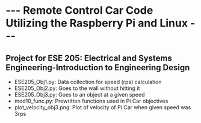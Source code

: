 # --- Remote Control Car Code Utilizing the Raspberry Pi and Linux ---
## Project for ESE 205: Electrical and Systems Engineering-Introduction to Engineering Design

- ESE205_Obj1.py:           Data collection for speed (rps) calculation
- ESE205_Obj2.py:           Goes to the wall without hitting it
- ESE205_Obj3.py:           Goes to an object at a given speed
- mod10_func.py:            Prewritten functions used in Pi Car objectives
- plot_velocity_obj3.png:   Plot of velocity of Pi Car when given speed was 3rps
